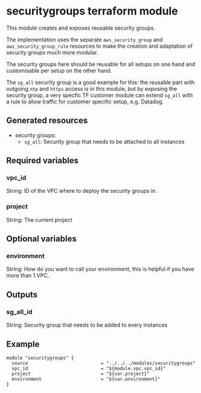 # securitygroups terraform module
This module creates and exposes reusable security groups.

The implementation uses the separate `aws_security_group` and `aws_security_group_rule` resources
to make the creation and adaptation of security groups much more modular.

The security groups here should be reusable for all setups on one hand and customisable per setup
on the other hand. 

The `sg_all` security group is a good example for this: the reusable part with 
outgoing `ntp` and `https` access is in this module, but by exposing the security group, 
a very specfic TF customer module can extend `sg_all`
with a rule to allow traffic for customer specific setup, e.g. Datadog.

## Generated resources
- security groups:
  * `sg_all`: Security group that needs to be attached to all instances

## Required variables

### vpc_id
String: ID of the VPC where to deploy the security groups in.

### project
String: The current project

## Optional variables

### environment
String: How do you want to call your environment, this is helpful if you have more than 1 VPC.

## Outputs

### sg_all_id
String: Security group that needs to be added to every instances

## Example

```
module "securitygroups" {
  source                           = "../../../modules/securitygroups"
  vpc_id                           = "${module.vpc.vpc_id}"
  project                          = "${var.project}"
  environment                      = "${var.environment}"
}
```
